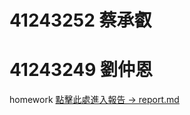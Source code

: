 # 41243252 蔡承叡  <!-- ← 這裡放你的學號，純數字 -->
# 41243249 劉仲恩
homework
<a href="https://github.com/akafroggy/Homework2/blob/homework-template/report.md">點擊此處進入報告 -> report.md </a>

